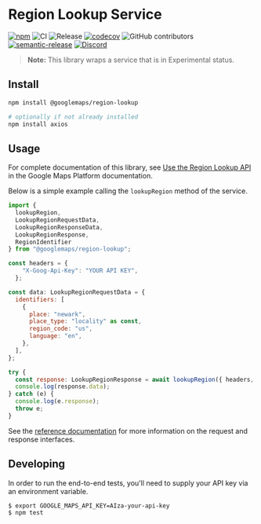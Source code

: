 # Region Lookup Service

[![npm](https://img.shields.io/npm/v/@googlemaps/region-lookup.svg)](https://www.npmjs.com/package/@googlemaps/region-lookup)
![CI](https://github.com/googlemaps/js-region-lookup/workflows/Test/badge.svg)
![Release](https://github.com/googlemaps/js-region-lookup/workflows/Release/badge.svg)
[![codecov](https://codecov.io/gh/googlemaps/js-region-lookup/branch/main/graph/badge.svg)](https://codecov.io/gh/googlemaps/js-region-lookup)
![GitHub contributors](https://img.shields.io/github/contributors/googlemaps/js-region-lookup?color=green)
[![semantic-release](https://img.shields.io/badge/%20%20%F0%9F%93%A6%F0%9F%9A%80-semantic--release-e10079.svg)](https://github.com/semantic-release/semantic-release)
[![Discord](https://img.shields.io/discord/676948200904589322)](https://discord.gg/jRteCzP)

> **Note:** This library wraps a service that is in Experimental status.

## Install

```sh
npm install @googlemaps/region-lookup

# optionally if not already installed
npm install axios
```

## Usage

For complete documentation of this library, see [Use the Region Lookup API](https://developers.google.com/maps/documentation/javascript/dds-boundaries/region-lookup) in the Google Maps Platform documentation.

Below is a simple example calling the `lookupRegion` method of the service.

```js
import { 
  lookupRegion, 
  LookupRegionRequestData, 
  LookupRegionResponseData, 
  LookupRegionResponse, 
  RegionIdentifier 
} from "@googlemaps/region-lookup";

const headers = {
    "X-Goog-Api-Key": "YOUR API KEY",
  };

const data: LookupRegionRequestData = {
  identifiers: [
    {
      place: "newark",
      place_type: "locality" as const,
      region_code: "us",
      language: "en",
    },
  ],
};

try {
  const response: LookupRegionResponse = await lookupRegion({ headers, data });
  console.log(response.data);
} catch (e) {
  console.log(e.response);
  throw e;
}

```

See the [reference documentation](https://googlemaps.github.io/js-region-lookup/) for more information on the request and response interfaces.

## Developing

In order to run the end-to-end tests, you'll need to supply your API key via an
environment variable.

    $ export GOOGLE_MAPS_API_KEY=AIza-your-api-key
    $ npm test
